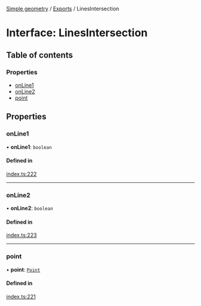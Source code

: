 [Simple geometry](../README.md) / [Exports](../modules.md) / LinesIntersection

# Interface: LinesIntersection

## Table of contents

### Properties

- [onLine1](LinesIntersection.md#online1)
- [onLine2](LinesIntersection.md#online2)
- [point](LinesIntersection.md#point)

## Properties

### onLine1

• **onLine1**: `boolean`

#### Defined in

[index.ts:222](https://github.com/RodionNikolaev/simple-geometry/blob/ac07b44/src/index.ts#L222)

___

### onLine2

• **onLine2**: `boolean`

#### Defined in

[index.ts:223](https://github.com/RodionNikolaev/simple-geometry/blob/ac07b44/src/index.ts#L223)

___

### point

• **point**: [`Point`](../classes/Point.md)

#### Defined in

[index.ts:221](https://github.com/RodionNikolaev/simple-geometry/blob/ac07b44/src/index.ts#L221)
